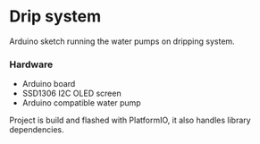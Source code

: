 # Drip system

Arduino sketch running the water pumps on dripping system.

### Hardware

- Arduino board
- SSD1306 I2C OLED screen
- Arduino compatible water pump

Project is build and flashed with PlatformIO, it also handles library dependencies.
